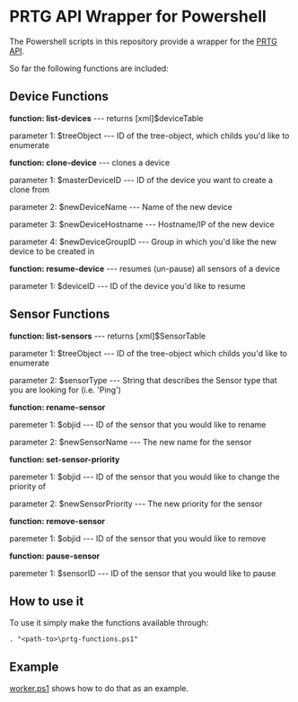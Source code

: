 # PRTG API Wrapper for Powershell

The Powershell scripts in this repository provide a wrapper for the [PRTG API](http://prtg.paessler.com/api.htm?username=demo&password=demodemo).

So far the following functions are included:

## Device Functions

**function: list-devices** --- returns [xml]$deviceTable

parameter 1: $treeObject --- ID of the tree-object, which childs you'd like to enumerate

**function: clone-device** --- clones a device

parameter 1: $masterDeviceID --- ID of the device you want to create a clone from

parameter 2: $newDeviceName --- Name of the new device

parameter 3: $newDeviceHostname --- Hostname/IP of the new device

parameter 4: $newDeviceGroupID --- Group in which you'd like the new device to be created in

**function: resume-device** --- resumes (un-pause) all sensors of a device

parameter 1: $deviceID --- ID of the device you'd like to resume

## Sensor Functions

**function: list-sensors** --- returns [xml]$SensorTable

parameter 1: $treeObject --- ID of the tree-object which childs you'd like to enumerate

parameter 2: $sensorType --- String that describes the Sensor type that you are looking for (i.e. 'Ping')

**function: rename-sensor**

paremeter 1: $objid --- ID of the sensor that you would like to rename

parameter 2: $newSensorName --- The new name for the sensor

**function: set-sensor-priority**

paremeter 1: $objid --- ID of the sensor that you would like to change the priority of

parameter 2: $newSensorPriority --- The new priority for the sensor

**function: remove-sensor**

paremeter 1: $objid --- ID of the sensor that you would like to remove

**function: pause-sensor**

paremeter 1: $sensorID --- ID of the sensor that you would like to pause

## How to use it
To use it simply make the functions available through:

`. "<path-to>\prtg-functions.ps1"`

## Example
[worker.ps1](https://github.com/bersfo/prtg-api-wrapper/blob/master/worker.ps1) shows how to do that as an example.
